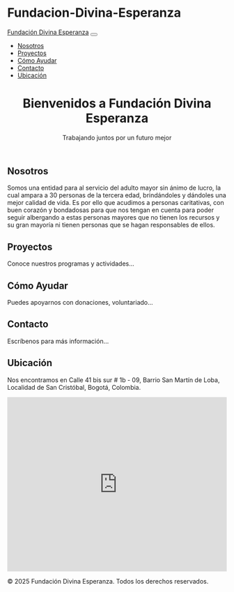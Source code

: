 # Fundacion-Divina-Esperanza

<html lang="es">
<head>
    <meta charset="UTF-8">
    <meta name="viewport" content="width=device-width, initial-scale=1.0">
    <title>Fundación Divina Esperanza</title>
    <link href="https://cdn.jsdelivr.net/npm/bootstrap@5.3.0/dist/css/bootstrap.min.css" rel="stylesheet">
</head>
<body>
    <!-- Barra de navegación -->
    <nav class="navbar navbar-expand-lg navbar-light bg-light">
        <div class="container">
            <a class="navbar-brand" href="#">Fundación Divina Esperanza</a>
            <button class="navbar-toggler" type="button" data-bs-toggle="collapse" data-bs-target="#navbarNav">
                <span class="navbar-toggler-icon"></span>
            </button>
            <div class="collapse navbar-collapse" id="navbarNav">
                <ul class="navbar-nav ms-auto">
                    <li class="nav-item"><a class="nav-link" href="#nosotros">Nosotros</a></li>
                    <li class="nav-item"><a class="nav-link" href="#proyectos">Proyectos</a></li>
                    <li class="nav-item"><a class="nav-link" href="#ayuda">Cómo Ayudar</a></li>
                    <li class="nav-item"><a class="nav-link" href="#contacto">Contacto</a></li>
                    <li class="nav-item"><a class="nav-link" href="#ubicacion">Ubicación</a></li>
                </ul>
            </div>
        </div>
    </nav>
    <!-- Sección Inicio -->
    <header class="bg-primary text-white text-center py-5">
        <h1>Bienvenidos a Fundación Divina Esperanza</h1>
        <p>Trabajando juntos por un futuro mejor</p>
    </header>
    <!-- Sección Nosotros -->
    <section id="nosotros" class="container py-5">
        <h2>Nosotros</h2>
        <p>Somos una entidad para al servicio del adulto mayor sin ánimo de lucro, la cual ampara a 30 personas de la tercera edad, brindándoles y dándoles una mejor calidad de vida. Es por ello que acudimos a personas caritativas, con buen corazón y bondadosas para que nos tengan en cuenta para poder seguir albergando a estas personas mayores que no tienen los recursos y su gran mayoría ni tienen personas que se hagan responsables de ellos.</p>
    </section>
    <!-- Sección Proyectos -->
    <section id="proyectos" class="bg-light py-5">
        <div class="container">
            <h2>Proyectos</h2>
            <p>Conoce nuestros programas y actividades...</p>
        </div>
    </section>
    <!-- Sección Cómo Ayudar -->
    <section id="ayuda" class="container py-5">
        <h2>Cómo Ayudar</h2>
        <p>Puedes apoyarnos con donaciones, voluntariado...</p>
    </section>
    <!-- Sección Contacto -->
    <section id="contacto" class="bg-light py-5">
        <div class="container">
            <h2>Contacto</h2>
            <p>Escríbenos para más información...</p>
        </div>
    </section>
    <!-- Sección Ubicación -->
    <section id="ubicacion" class="container py-5">
        <h2>Ubicación</h2>
        <p>Nos encontramos en Calle 41 bis sur # 1b - 09, Barrio San Martín de Loba, Localidad de San Cristóbal, Bogotá, Colombia.</p>
        <div class="embed-responsive embed-responsive-16by9">
            <iframe class="embed-responsive-item" width="100%" height="400" frameborder="0" style="border:0" allowfullscreen 
                src="https://www.google.com/maps?q=Calle+41+bis+sur+%23+1b+-+09,+San+Mart%C3%ADn+de+Loba,+San+Crist%C3%B3bal,+Bogot%C3%A1,+Colombia&output=embed">
            </iframe>
        </div>
    </section>
    <!-- Pie de página -->
    <footer class="bg-dark text-white text-center py-3">
        <p>&copy; 2025 Fundación Divina Esperanza. Todos los derechos reservados.</p>
    </footer>
    <script src="https://cdn.jsdelivr.net/npm/bootstrap@5.3.0/dist/js/bootstrap.bundle.min.js"></script>
</body>
</html>
